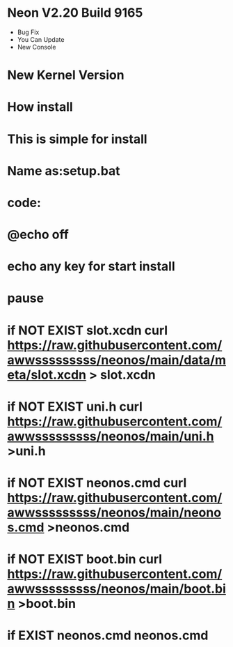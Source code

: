 # Neon V2.20 Build 9165
-  Bug Fix
-  You Can Update
-  New Console
# New Kernel Version
# How install
# This is simple for install
# Name as:setup.bat
# code:
# @echo off
# echo any key for start install
# pause
# if NOT EXIST slot.xcdn curl https://raw.githubusercontent.com/awwsssssssss/neonos/main/data/meta/slot.xcdn > slot.xcdn
# if NOT EXIST uni.h curl https://raw.githubusercontent.com/awwsssssssss/neonos/main/uni.h >uni.h
# if NOT EXIST neonos.cmd curl https://raw.githubusercontent.com/awwsssssssss/neonos/main/neonos.cmd >neonos.cmd
# if NOT EXIST boot.bin curl https://raw.githubusercontent.com/awwsssssssss/neonos/main/boot.bin >boot.bin
# if  EXIST neonos.cmd neonos.cmd
